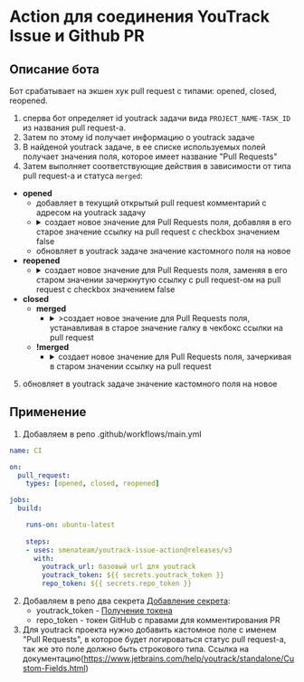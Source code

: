 # Action для соединения YouTrack Issue и Github PR
## Описание бота
Бот срабатывает на экшен хук pull request с типами: opened, closed, reopened.
1. сперва бот определяет id youtrack задачи вида ```PROJECT_NAME-TASK_ID``` из названия pull request-а.
2. Затем по этому id получает информацию о youtrack задаче
3. В найденой youtrack задаче, в ее списке используемых полей получает значения поля, которое имеет название "Pull Requests"
4. Затем выполняет соответствующие действия в зависимости от типа pull request-а и статуса ```merged```:
  - **opened** 
    - добавляет в текущий открытый pull request комментарий с адресом на youtrack задачу 
    - <details>
           <summary>создает новое значение для Pull Requests поля, добавляя в его старое значение ссылку на pull request с checkbox значением false</summary>
           <ul>
            <li>если значение поля пустое, то создает новое значение: - [ ]{pull request link}\n</li>
            <li>если значение поля не пустое, и содержит в себе ссылку на pull request, то пробрасывает ошибку с соответствующим сообщением</li>
            <li>если значение поля не пустое и имеет в конце перенос строки (\n), то создает новое значение: {предыдущее значение поля}- [ ]{pull request link}\n</li>
            <li>если значение поля не пустое и не имеет в конце перенос строки (\n), то создает новое значение: {предыдущее значение поля}\n- [ ]{pull request link}\n</li>
           </ul>
       </details>
    - обновляет в youtrack задаче значение кастомного поля на новое
  - **reopened**
    - <details>
           <summary>создает новое значение для Pull Requests поля, заменяя в его старом значении зачеркнутую ссылку с pull request-ом на pull request с checkbox значением false</summary>
           <ul>
            <li>если значение поля пустое, то создает новое значение: - [ ]{pull request link}\n</li>
            <li>если значение поля не пустое и не содержит в себе ссылку на pull request, то создает новое значение: {предыдущее значение поля}- [ ]{pull request link}\n</li>
            <li>если значение поля не пустое, и содержит в себе ссылку на pull request, то заменяет ~~{pull request link}~~ на - [ ]                {pull request link}</li>
           </ul>
       </details>
 - **closed** 
    - **merged**
      - <details>
           <summary>>создает новое значение для Pull Requests поля, устанавливая в старое значение галку в чекбокс ссылки на pull request</summary>
           <ul>
            <li>если значение поля пустое, то создает новое значение: - [x]{pull request link}\n</li>
            <li>если значение поля не пустое и не содержит в себе ссылку на pull request, то создает новое значение: {предыдущее значение поля}- [x]{pull request link}\n</li>
            <li>если значение поля не пустое и содержит в себе ссылку на pull request, то заменяет - [ ]{pull request link} на - [x]{pull request link}</li>
           </ul>
         </details>
    - **!merged**
      - <details>
           <summary>создает новое значение для Pull Requests поля, зачеркивая в старом значении ссылку на pull request</summary>
           <ul>
            <li>если значение поля пустое, то пробрасывает ошибку с соответствующим сообщением</li>
            <li>если значение поля не пустое и не содержит в себе ссылку на pull request, то пробрасывает ошибку с соответствующим сообщением</li>
            <li>если значение поля не пустое и содержит в себе ссылку на pull request, то заменяет - [ ]{pull request link} на ~~{pull request link}~~</li>
           </ul>
         </details>

5. обновляет в youtrack задаче значение кастомного поля на новое
## Применение
1. Добавляем в репо .github/workflows/main.yml

```yaml
name: CI

on:
  pull_request:
    types: [opened, closed, reopened]

jobs:
  build:

    runs-on: ubuntu-latest
    
    steps:
    - uses: smenateam/youtrack-issue-action@releases/v3
      with:
        youtrack_url: базовый url для youtrack
        youtrack_token: ${{ secrets.youtrack_token }}
        repo_token: ${{ secrets.repo_token }}
```
2. Добавляем в репо два секрета [Добавление секрета](https://help.github.com/en/articles/virtual-environments-for-github-actions#creating-and-using-secrets-encrypted-variables):
    - youtrack_token - [Получение токена](https://www.jetbrains.com/help/youtrack/incloud/Manage-Permanent-Token.html)
    - repo_token - токен GitHub c правами для комментирования PR
3. Для youtrack проекта нужно добавить кастомное поле с именем "Pull Requests", в которое будет логироваться статус pull request-а, так же это поле должно быть строкового типа. Ссылка на документацию(https://www.jetbrains.com/help/youtrack/standalone/Custom-Fields.html)
